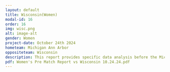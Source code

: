 ```yaml
---
layout: default
title: Wisconsin(Women)
modal-id: 16
order: 16
img: wisc.png
alt: image-alt
gender: Women
project-date: October 24th 2024
hometeam: Michigan Ann Arbor
oppositeteam: Wisconsin
description: This report provides specific data analysis before the Michigan Ann Arbor women soccer team and Wisconsin women soccer team.
pdf: Women's Pre Match Report vs Wisconsin 10.24.24.pdf
---
```


